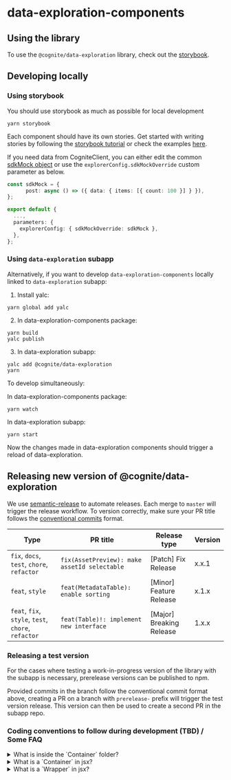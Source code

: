 # data-exploration-components

## Using the library

To use the `@cognite/data-exploration` library, check out the [storybook](https://master--61a5d50c73e912003a269bc9.chromatic.com/).

## Developing locally

### Using storybook

You should use storybook as much as possible for local development
```
yarn storybook
```

Each component should have its own stories. Get started with writing stories by following the [storybook tutorial](https://storybook.js.org/docs/react/writing-stories/introduction) or check the examples [here](https://github.com/storybookjs/storybook).


If you need data from CogniteClient, you can either edit the common [sdkMock object](https://github.com/cognitedata/data-exploration-components/blob/d0aef9846ae18b33dd2fdf6bd1c1edc7c15a530b/src/docs/stub.tsx#L26) or use the `explorerConfig.sdkMockOverride` custom parameter as below.

```ts
const sdkMock = {
      post: async () => ({ data: { items: [{ count: 100 }] } }),
};

export default {
  ...,
  parameters: {
    explorerConfig: { sdkMockOverride: sdkMock },
  },
};
```

### Using `data-exploration` subapp

Alternatively, if you want to develop `data-exploration-components` locally linked to `data-exploration` subapp:

1. Install yalc:
```
yarn global add yalc
```

2. In data-exploration-components package:
```
yarn build
yalc publish
```

3. In data-exploration subapp:
```
yalc add @cognite/data-exploration
yarn
```

To develop simultaneously:

In data-exploration-components package:
```
yarn watch
```

In data-exploration subapp:
```
yarn start
```

Now the changes made in data-exploration components should trigger a reload of data-exploration.

## Releasing new version of @cognite/data-exploration

We use [semantic-release](https://github.com/semantic-release/semantic-release) to automate releases. Each merge to `master` will trigger the release workflow. To version correctly, make sure your PR title follows the [conventional commits](https://www.conventionalcommits.org/en/v1.0.0/) format.


| Type | PR title | Release type | Version |
|------|----------|--------------|---------|
| `fix`, `docs`, `test`, `chore`, `refactor` | `fix(AssetPreview): make assetId selectable` | [Patch] Fix Release | x.x.1 |
| `feat`, `style` | `feat(MetadataTable): enable sorting` | [Minor] Feature Release | x.1.x |
| `feat`, `fix`, `style`, `test`, `chore`, `refactor` | `feat(Table)!: implement new interface` | [Major] Breaking Release | 1.x.x |

### Releasing a test version

For the cases where testing a work-in-progress version of the library with the subapp is necessary, prerelease versions can be published to npm.

Provided commits in the branch follow the conventional commit format above, creating a PR on a branch with `prerelease-` prefix will trigger the test version release. This version can then be used to create a second PR in the subapp repo.


### Coding conventions to follow during development (TBD) / Some FAQ
<details>
  <summary>What is inside the `Container` folder?</summary>
  
  TBD
</details>

<details>
  <summary>What is a `Container` in jsx?</summary>
  
  (TBD - below is subject to change!)
  We use containers in order to create a wrapper around an element to provide extra style i.e. width, height, overflow, flex etc. (Then what is a `Wrapper`?)

  We have a `Container` defined inside `stub.tsx`. It is exported and can be used via an import. Other containers should have more specific names i.e TableContainer, AssetTableContainer etc.
</details>

<details>
  <summary>What is a `Wrapper` in jsx?</summary>
  
  TBD
</details>